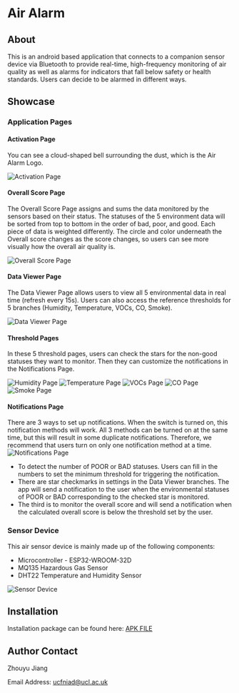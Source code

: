 # Air Alarm

## About
This is an android based application that connects to a companion sensor device via Bluetooth to provide real-time, high-frequency monitoring of air quality as well as alarms for indicators that fall below safety or health standards. Users can decide to be alarmed in different ways.

## Showcase

### Application Pages

#### Activation Page

You can see a cloud-shaped bell surrounding the dust, which is the Air Alarm Logo.

![Activation Page](https://github.com/Hypersaki/casa0015-mobile-assessment/raw/main/DemoScreenshots/activation.jpg)

#### Overall Score Page

The Overall Score Page assigns and sums the data monitored by the sensors based on their status. 
The statuses of the 5 environment data will be sorted from top to bottom in the order of bad, poor, and good.
Each piece of data is weighted differently. The circle and color underneath the Overall score changes as the score changes, so users can see more visually how the overall air quality is.

![Overall Score Page](https://github.com/Hypersaki/casa0015-mobile-assessment/raw/main/DemoScreenshots/overall_score.jpg)

#### Data Viewer Page
The Data Viewer Page allows users to view all 5 environmental data in real time (refresh every 15s).
Users can also access the reference thresholds for 5 branches (Humidity, Temperature, VOCs, CO, Smoke).

![Data Viewer Page](https://github.com/Hypersaki/casa0015-mobile-assessment/raw/main/DemoScreenshots/dataviewer.jpg)

#### Threshold Pages

In these 5 threshold pages,
users can check the stars for the non-good statuses they want to monitor.
Then they can customize the notifications in the Notifications Page.

![Humidity Page](https://github.com/Hypersaki/casa0015-mobile-assessment/raw/main/DemoScreenshots/thrhumidity.jpg)
![Temperature Page](https://github.com/Hypersaki/casa0015-mobile-assessment/raw/main/DemoScreenshots/thrtemperature.jpg)
![VOCs Page](https://github.com/Hypersaki/casa0015-mobile-assessment/raw/main/DemoScreenshots/thrvocs.jpg)
![CO Page](https://github.com/Hypersaki/casa0015-mobile-assessment/raw/main/DemoScreenshots/thrco.jpg)
![Smoke Page](https://github.com/Hypersaki/casa0015-mobile-assessment/raw/main/DemoScreenshots/thrsmoke.jpg)

#### Notifications Page
There are 3 ways to set up notifications. When the switch is turned on, this notification methods will work. All 3 methods can be turned on at the same time, but this will result in some duplicate notifications. Therefore, we recommend that users turn on only one notification method at a time.
![Notifications Page](https://github.com/Hypersaki/casa0015-mobile-assessment/raw/main/DemoScreenshots/notification.jpg)

* To detect the number of POOR or BAD statuses. Users can fill in the numbers to set the minimum threshold for triggering the notification.
* There are star checkmarks in settings in the Data Viewer branches. The app will send a notification to the user when the environmental statuses of POOR or BAD corresponding to the checked star is monitored.
* The third is to monitor the overall score and will send a notification when the calculated overall score is below the threshold set by the user.

### Sensor Device
This air sensor device is mainly made up of the following components:
* Microcontroller - ESP32-WROOM-32D
* MQ135 Hazardous Gas Sensor
* DHT22 Temperature and Humidity Sensor

![Sensor Device](https://github.com/Hypersaki/casa0015-mobile-assessment/blob/main/landing_page/mobility.jpg)

## Installation

Installation package can be found here: [APK FILE](https://github.com/Hypersaki/casa0015-mobile-assessment/releases/download/v1.2.43/AirAlarm.apk)

## Author Contact
Zhouyu Jiang

Email Address: ucfniad@ucl.ac.uk